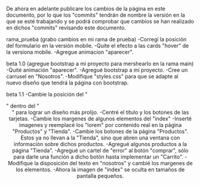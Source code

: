 De ahora en adelante publicare los cambios de la página en este documento, por lo que los "commits" tendrán de nombre la versión en la que se esté trabajando y se podrá comprobar que cambios se han realizado en dichos "commits" revisando este documento. 

rama_prueba (grabo cambios en mi rama de prueba)
-Corregí la posición del formulario en la versión mobile.
-Quite el efecto a las cards "hover" de la versiona mobile. 
-Agregue animacion "aparecer".

beta 1.0 (agregue bootstrap a mi proyecto para mershearlo en la rama main)
-Quité animación "aparecer".
-Agregué bootstrap a mi proyecto. 
-Cree un carrusel en "Nosotros". 
-Modifique "styles.css" para que se adapte al nuevo diseño que tendrá la página con bootstrap. 

beta 1.1 
-Cambie la posición del "<nav>" dentro del "<header>" para lograr un diseño más prolijo. 
-Centré el título y los botones de las tarjetas.
-Cambie los margenes de algunos elementos del "index" 
-Inserté imagenes y reemplacé los "lorem" por contenido real en la página "Productos" y "Tienda".
-Cambie los botones de la página "Productos". Estos ya no llevan a la "Tienda", sino que abren una ventana con información sobre dichos productos.
-Agregué algunos productos a la página "Tienda". 
-Agregué un cartel de "error" al botón "comprar", sólo para darle una función a dicho botón hasta implementar un "Carrito". 
-Modifique la disposición del texto en "nosotros" y cambié los margenes de los elementos. 
-Ahora la imagen de "index" se oculta en tamaños de pantalla pequeños.  